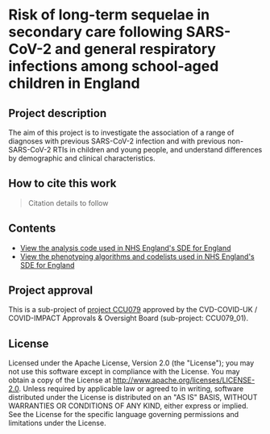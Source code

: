 # Risk of long-term sequelae in secondary care following SARS-CoV-2 and general respiratory infections among school-aged children in England

## Project description

The aim of this project is to investigate the association of a range of diagnoses with previous SARS-CoV-2 infection and with previous non-SARS-CoV-2 RTIs in children and young people, and understand differences by demographic and clinical characteristics.

## How to cite this work
> Citation details to follow

## Contents

* [View the analysis code used in NHS England's SDE for England](https://github.com/BHFDSC/CCU079_01/tree/main/code)
* [View the phenotyping algorithms and codelists used in NHS England's SDE for England](https://github.com/BHFDSC/CCU079_01/tree/main/phenotypes)

## Project approval

This is a sub-project of [project CCU079](https://github.com/BHFDSC/CCU079) approved by the CVD-COVID-UK / COVID-IMPACT Approvals & Oversight Board (sub-project: CCU079_01).

## License

Licensed under the Apache License, Version 2.0 (the "License"); you may not use this software except in compliance with the License. You may obtain a copy of the License at http://www.apache.org/licenses/LICENSE-2.0. Unless required by applicable law or agreed to in writing, software distributed under the License is distributed on an "AS IS" BASIS, WITHOUT WARRANTIES OR CONDITIONS OF ANY KIND, either express or implied. See the License for the specific language governing permissions and limitations under the License.
